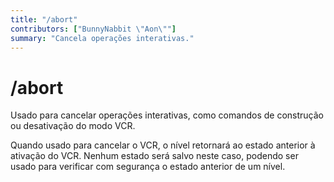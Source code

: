 ```yaml
---
title: "/abort"
contributors: ["BunnyNabbit \"Aon\""]
summary: "Cancela operações interativas."
---
```


# /abort

Usado para cancelar operações interativas, como comandos de construção ou desativação do modo VCR.

Quando usado para cancelar o VCR, o nível retornará ao estado anterior à ativação do VCR. Nenhum estado será salvo neste caso, podendo ser usado para verificar com segurança o estado anterior de um nível.